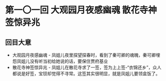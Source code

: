 # 第一〇一回 大观园月夜感幽魂 散花寺神签惊异兆

## 回目大意

* 大观园月夜感幽魂 - 凤姐儿夜里探望探春时，看到了秦可卿的魂魄，秦可卿埋怨凤姐儿没有听当初给她说的话，要保住贾府基业
* 散花寺神签惊异兆 - 凤姐儿在散花寺求了一签，签为上上签-“衣锦还乡”，众人都说是好签，宝钗却觉得不寻常。这签其实很明显，就是凤姐儿要领盒饭了。
